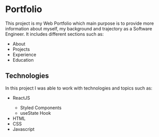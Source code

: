 # Portfolio

This project is my Web Portfolio which main purpose is to provide more information about myself, my background and trajectory as a Software Engineer. It includes different sections such as:
<ul>
  <li>About</li>
  <li>Projects</li>
  <li>Experience</li>
  <li>Education</li>
</ul>

<h2>Technologies</h2>

In this project I was able to work with technologies and topics such as:
<ul>
  <li>ReactJS</li>
    <ul>
      <li>Styled Components</li>
      <li>useState Hook</li>
    </ul>
  <li>HTML</li>
  <li>CSS</li>
  <li>Javascript</li>
</ul>

